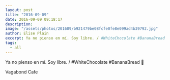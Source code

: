 ```yaml
---
layout: post
title: "2016-09-09"
date: 2016-09-09 09:18:17
description: 
image: "/assets/photos/201609/b921479be08fcfe0fe8e099ad4b39792.jpg"
author: Elise Plain
excerpt: Ya no pienso en mí. Soy libre. / #WhiteChocolate #BananaBread 🐒
tags: 
  - all
---
```


Ya no pienso en mí. Soy libre. / #WhiteChocolate #BananaBread 🐒
<p></p>
Vagabond Cafe
